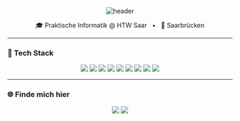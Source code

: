<!-- README.md -->

<p align="center">
  <img src="https://capsule-render.vercel.app/api?type=waving&color=0:3B82F6,100:06B6D4&height=200&section=header&text=Valentin%20Straßer&fontSize=40&fontAlignY=35&animation=fadeIn&desc=Web%20|%20Automatisierung%20|%20KI&descSize=20&descAlignY=60" alt="header" />
</p>

<p align="center">
  🎓 Praktische Informatik @ HTW Saar &nbsp; • &nbsp; 📍 Saarbrücken  
</p>

---

### 🚀 Tech Stack

<p align="center">
  <img src="https://img.shields.io/badge/-Java-007396?style=flat-square&logo=java&logoColor=white"/>
  <img src="https://img.shields.io/badge/-C-00599C?style=flat-square&logo=c&logoColor=white"/>
  <img src="https://img.shields.io/badge/-Python-3776AB?style=flat-square&logo=python&logoColor=white"/>
  <img src="https://img.shields.io/badge/-JavaScript-F7DF1E?style=flat-square&logo=javascript&logoColor=black"/>
  <img src="https://img.shields.io/badge/-HTML5-E34F26?style=flat-square&logo=html5&logoColor=white"/>
  <img src="https://img.shields.io/badge/-CSS3-1572B6?style=flat-square&logo=css3&logoColor=white"/>
  <img src="https://img.shields.io/badge/-Node.js-339933?style=flat-square&logo=node.js&logoColor=white"/>
  <img src="https://img.shields.io/badge/-Git-F05032?style=flat-square&logo=git&logoColor=white"/>
  <img src="https://img.shields.io/badge/-VS%20Code-007ACC?style=flat-square&logo=visual-studio-code&logoColor=white"/>
</p>

---

### 🌐 Finde mich hier

<p align="center">
  <a href="https://www.linkedin.com/"><img src="https://img.shields.io/badge/-LinkedIn-0077B5?style=flat-square&logo=linkedin&logoColor=white"/></a>
  <a href="mailto:deine.email@example.com"><img src="https://img.shields.io/badge/-E--Mail-D14836?style=flat-square&logo=gmail&logoColor=white"/></a>
</p>
